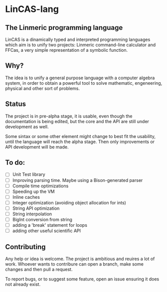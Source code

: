 # LinCAS-lang
## The Linmeric programming language
LinCAS is a dinamically typed and interpreted programming languages which aim is to unify two projects: Linmeric command-line calculator
and FFCas, a very simple representation of a symbolic function.

## Why?
The idea is to unify a general purpose language with a computer algebra system, in order to obtain a powerful tool to solve mathematic, engeneering, physical
and other sort of problems.

## Status
The project is in pre-alpha stage, it is usable, even though the documentation is being edited, but the core and the API are still under development as well.

Some sintax or some other element might change to best fit the usability, until the language will reach the alpha stage. Then only improvements or API development
will be made.

## To do:
  * [ ] Unit Test library
  * [ ] Improving parsing time. Maybe using a Bison-generated parser
  * [ ] Compile time optimizations
  * [ ] Speeding up the VM
  * [ ] Inline caches
  * [ ] Integer optimization (avoiding object allocation for ints)
  * [ ] String API optimization
  * [ ] String interpolation
  * [ ] BigInt conversion from string
  * [ ] adding a 'break' statement for loops
  * [ ] adding other useful scientific API
  
## Contributing
Any help or idea is welcome. The project is ambitious and reuires a lot of work. Whoever wants to contribure can open a branch, make some changes and then pull a request. 

To report bugs, or to suggest some feature, open an issue ensuring it does not already exist.
